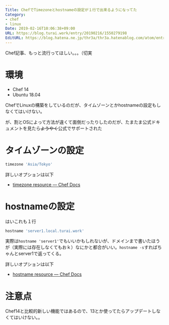 ```yaml
---
Title: ChefでTimezoneとhostnameの設定が１行で出来るようになってた
Category:
- chef
- linux
Date: 2019-02-16T10:06:38+09:00
URL: https://blog.turai.work/entry/20190216/1550279198
EditURL: https://blog.hatena.ne.jp/thr3a/thr3a.hatenablog.com/atom/entry/17680117126965546285
---
```


Chef記事、もっと流行ってほしい。。。（切実

# 環境

- Chef 14
- Ubuntu 18.04

ChefでLinuxの構築をしているのだが、タイムゾーンとかhostnameの設定もしなくてはいけない。

が、割とOSによって方法が違くて面倒だったりしたのだが、たまたま公式ドキュメントを見たら~~ようやく~~公式でサポートされた

# タイムゾーンの設定

```ruby
timezone 'Asia/Tokyo'
```

詳しいオプションは以下

- [timezone resource — Chef Docs](https://docs.chef.io/resource_timezone.html)

# hostnameの設定

はいこれも１行

```ruby
hostname 'server1.local.turai.work'
```

実際は`hostname 'server1'`でもいいかもしれないが、ドメインまで書いたほうが（実際には存在しなくてもおｋ）なにかと都合がいい。`hostname -s`すればちゃんとserver1で返ってくる。

詳しいオプションは以下

- [hostname resource — Chef Docs](https://docs.chef.io/resource_hostname.html)

# 注意点

Chef14と比較的新しい機能ではあるので、13とか使ってたらアップデートしなくてはいけない。。
